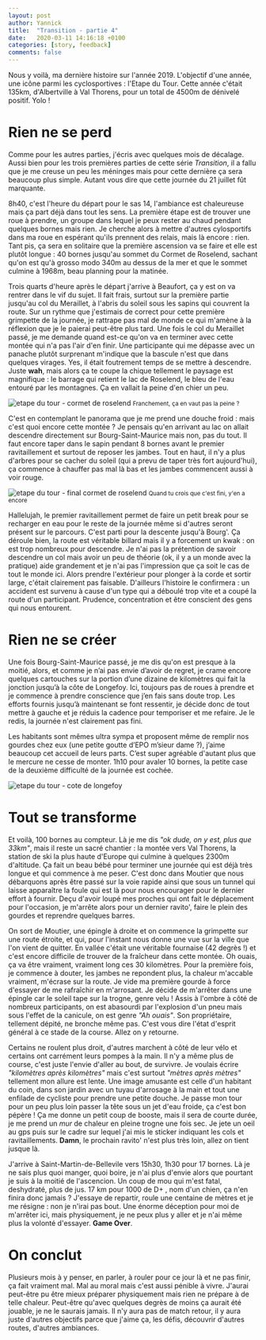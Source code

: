 ```yaml
---
layout: post
author: Yannick
title:  "Transition - partie 4"
date:   2020-03-11 14:16:18 +0100
categories: [story, feedback]
comments: false
---
```


Nous y voilà, ma dernière histoire sur l'année 2019. L'objectif d'une année, une icône parmi les cyclosportives : l'Etape du Tour. Cette année c'était 135km, d'Albertville à Val Thorens, pour un total de 4500m de dénivelé positif. Yolo !

# Rien ne se perd

Comme pour les autres parties, j'écris avec quelques mois de décalage. Aussi bien pour les trois premières parties de cette série *Transition*, il a fallu que je me creuse un peu les méninges mais pour cette dernière ça sera beaucoup plus simple. Autant vous dire que cette journée du 21 juillet fût marquante.

8h40, c'est l'heure du départ pour le sas 14, l'ambiance est chaleureuse mais ça part déjà dans tout les sens. La première étape est de trouver une roue à prendre, un groupe dans lequel je peux rester au chaud pendant quelques bornes mais rien. Je cherche alors à mettre d'autres cylosportifs dans ma roue en espérant qu'ils prennent des relais, mais là encore : rien. Tant pis, ça sera en solitaire que la première ascension va se faire et elle est plutôt longue : 40 bornes jusqu'au sommet du Cormet de Roselend, sachant qu'on est qu'à grosso modo 340m au dessus de la mer et que le sommet culmine à 1968m, beau planning pour la matinée.

Trois quarts d'heure après le départ j'arrive à Beaufort, ça y est on va rentrer dans le vif du sujet. Il fait frais, surtout sur la première partie jusqu'au col du Meraillet, à l'abris du soleil sous les sapins qui couvrent la route. Sur un rythme que j'estimais de correct pour cette première grimpette de la journée, je rattrape pas mal de monde ce qui m'amène à la réflexion que je le paierai peut-être plus tard. Une fois le col du Meraillet passé, je me demande quand est-ce qu'on va en terminer avec cette montée qui n'a pas l'air d'en finir. Une participante qui me dépasse avec un panache plutôt surprenant m'indique que la bascule n'est que dans quelques virages. Yes, il était foutrement temps de se mettre à descendre. Juste **wah**, mais alors ça te coupe la chique tellement le paysage est magnifique : le barrage qui retient le lac de Roselend, le bleu de l'eau entouré par les montagnes. Ça en vallait la peine d'en chier un peu. 

![etape du tour - cormet de roselend](/assets/images/edt/lac_cormet.jpg)
<small>Franchement, ça en vaut pas la peine ?</small>

C'est en contemplant le panorama que je me prend une douche froid : mais c'est quoi encore cette montée ? Je pensais qu'en arrivant au lac on allait descendre directement sur Bourg-Saint-Maurice mais non, pas du tout. Il faut encore taper dans le sapin pendant 8 bornes avant le premier ravitaillement et surtout de reposer les jambes. Tout en haut, il n'y a plus d'arbres pour se cacher du soleil (qui a prevu de taper très fort aujourd'hui), ça commence à chauffer pas mal là bas et les jambes commencent aussi à voir rouge.

![etape du tour - final cormet de roselend](/assets/images/edt/final_cormet.jpg)
<small>Quand tu crois que c'est fini, y'en a encore</small>

Hallelujah, le premier ravitaillement permet de faire un petit break pour se recharger en eau pour le reste de la journée même si d'autres seront présent sur le parcours. C'est parti pour la descente jusqu'à Bourg'. Ça déroule bien, la route est véritable billard mais il y a forcement un kwak : on est trop nombreux pour descendre. Je n'ai pas la prétention de savoir descendre un col mais avoir un peu de théorie (ok, il y a un monde avec la pratique) aide grandement et je n'ai pas l'impression que ça soit le cas de tout le monde ici. Alors prendre l'extérieur pour plonger à la corde et sortir large, c'était clairement pas faisable. D'ailleurs l'histoire le confirmera : un accident est survenu à cause d'un type qui a déboulé trop vite et a coupé la route d'un participant. Prudence, concentration et être conscient des gens qui nous entourent.

# Rien ne se créer

Une fois Bourg-Saint-Maurice passé, je me dis qu'on est presque à la moitié, alors, et comme je n’ai pas envie d’avoir de regret, je crame encore quelques cartouches sur la portion d’une dizaine de kilomètres qui fait la jonction jusqu’à la côte de Longefoy. Ici, toujours pas de roues à prendre et je commence à prendre conscience que j’en fais sans doute trop. Les efforts fournis jusqu’à maintenant se font ressentir, je décide donc de tout mettre à gauche et je réduis la cadence pour temporiser et me refaire. Je le redis, la journée n'est clairement pas fini.

Les habitants sont mêmes ultra sympa et proposent même de remplir nos gourdes chez eux (une petite goutte d’EPO m’sieur dame ?), j’aime beaucoup cet accueil de leurs parts. C’est super agréable d'autant plus que le mercure ne cesse de monter. 1h10 pour avaler 10 bornes, la petite case de la deuxième difficulté de la journée est cochée.

![etape du tour - cote de longefoy](/assets/images/edt/longefoy.jpg)

# Tout se transforme

Et voilà, 100 bornes au compteur. Là je me dis *"ok dude, on y est, plus que 33km"*, mais il reste un sacré chantier : la montée vers Val Thorens, la station de ski la plus haute d'Europe qui culmine à quelques 2300m d'altitude. Ça fait un beau bébé pour terminer une journée qui est déjà très longue et qui commence à me peser. C'est donc dans Moutier que nous débarquons après être passé sur la voie rapide ainsi que sous un tunnel qui laisse apparaître la foule qui est là pour nous encourager pour le dernier effort à fournir. Deçu d'avoir loupé mes proches qui ont fait le déplacement pour l'occasion, je m'arrête alors pour un dernier ravito', faire le plein des gourdes et reprendre quelques barres. 

On sort de Moutier, une épingle à droite et on commence la grimpette sur une route étroite, et qui, pour l'instant nous donne une vue sur la ville que l'on vient de quitter. En vallée c'était une véritable fournaise (42 degrès !) et c'est encore difficile de trouver de la fraîcheur dans cette montée. Oh ouais, ça va être vraiment, vraiment long ces 30 kilomètres. Pour la première fois, je commence à douter, les jambes ne repondent plus, la chaleur m'accable vraiment, m'écrase sur la route. Je vide ma première gourde à force d'essayer de me rafraîchir en m'arrosant. Je décide de m'arrêter dans une épingle car le soleil tape sur la trogne, genre velu ! Assis à l'ombre à côté de nombreux participants, on est abasourdi par l'explosion d'un pneu mais sous l'effet de la canicule, on est genre *"Ah ouais"*. Son propriétaire, tellement dépité, ne bronche même pas. C'est vous dire l'état d'esprit général à ce stade de la course. Allez on y retourne.

Certains ne roulent plus droit, d'autres marchent à côté de leur vélo et certains ont carrément leurs pompes à la main. Il n'y a même plus de course, c'est juste l'envie d'aller au bout, de survivre. Je voulais écrire *"kilomètres après kilomètres"* mais c'est surtout *"mètres après mètres"* tellement mon allure est lente. Une image amusante est celle d'un habitant du coin, dans son jardin avec un tuyau d'arrosage à la main et tout une enfilade de cycliste pour prendre une petite douche. Je passe mon tour pour un peu plus loin passer la tête sous un jet d'eau froide, ça c'est bon pépère ! Ça me donne un petit coup de booste, mais il sera de courte durée, je me prend un *mur* de chaleur en pleine trogne une fois sec. Je jete un oeil au gps puis sur le cadre sur lequel j'ai mis le sticker indiquant les cols et ravitaillements. **Damn**, le prochain ravito' n'est plus très loin, allez on tient jusque là.

J'arrive à Saint-Martin-de-Bellevile vers 15h30, 1h30 pour 17 bornes. Là je ne sais plus quoi manger, quoi boire, je n'ai plus d'envie alors que pourtant je suis à la moitié de l'ascencion. Un coup de mou qui m'est fatal, deshydraté, plus de jus. 17 km pour 1000 de D+ , nom d'un chien, ça n'en finira donc jamais ? J'essaye de repartir, roule une centaine de mètres et je me résigne : non je n'irai pas bout. Une énorme déception pour moi de m'arrêter ici, mais physiquement, je ne peux plus y aller et je n'ai même plus la volonté d'essayer. **Game Over**.

# On conclut

Plusieurs mois à y penser, en parler, à rouler pour ce jour là et ne pas finir, ça fait vraiment mal. Mal au moral mais c'est aussi pénible à vivre. J'aurai peut-être pu être mieux préparer physiquement mais rien ne prépare à de telle chaleur. Peut-être qu'avec quelques degrès de moins ça aurait été jouable, je ne le saurais jamais. Il n'y aura pas de match retour, il y aura juste d'autres objectifs parce que j'aime ça, les défis, découvrir d'autres routes, d'autres ambiances.
  